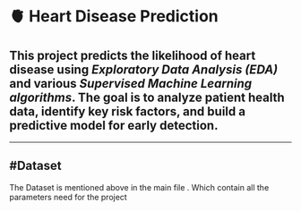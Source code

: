 # 🫀 Heart Disease Prediction
## This project predicts the likelihood of heart disease using *Exploratory Data Analysis (EDA)* and various *Supervised Machine Learning algorithms*. The goal is to analyze patient health data, identify key risk factors, and build a predictive model for early detection.<br>
 ---
#Dataset<br>
---
The Dataset is mentioned above in the main file . Which contain all the parameters need for the project<br>
